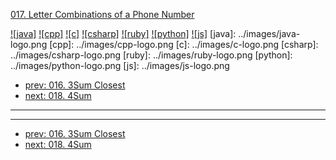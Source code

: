 [017. Letter Combinations of a Phone Number](https://leetcode.com/problems/letter-combinations-of-a-phone-number/)

[![java]](../java/017-letter-combinations-of-a-phone-number.md)
[![cpp]](../cpp/017-letter-combinations-of-a-phone-number.md)
[![c]](../c/017-letter-combinations-of-a-phone-number.md)
[![csharp]](../csharp/017-letter-combinations-of-a-phone-number.md)
[![ruby]](../ruby/017-letter-combinations-of-a-phone-number.md)
[![python]](../python/017-letter-combinations-of-a-phone-number.md)
[![js]](../js/017-letter-combinations-of-a-phone-number.md)
[java]: ../images/java-logo.png
[cpp]: ../images/cpp-logo.png
[c]: ../images/c-logo.png
[csharp]: ../images/csharp-logo.png
[ruby]: ../images/ruby-logo.png
[python]: ../images/python-logo.png
[js]: ../images/js-logo.png

- [prev: 016. 3Sum Closest](016-3sum-closest.md)
- [next: 018. 4Sum](018-4sum.md)

---



---

- [prev: 016. 3Sum Closest](016-3sum-closest.md)
- [next: 018. 4Sum](018-4sum.md)
